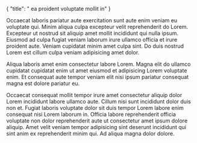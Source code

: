 {
  "title": " ea proident voluptate mollit in"
}

Occaecat laboris pariatur aute exercitation sunt aute enim veniam eu voluptate qui. Minim aliqua culpa excepteur velit reprehenderit do Lorem. Excepteur ut nostrud sit aliquip amet mollit incididunt qui nulla ipsum. Eiusmod ad culpa fugiat veniam laborum irure ullamco officia et irure proident aute. Veniam cupidatat minim amet culpa sint. Do duis nostrud Lorem est cillum culpa veniam adipisicing amet dolor.

Aliqua laboris amet enim consectetur labore Lorem. Magna elit do ullamco cupidatat cupidatat enim ut amet eiusmod et adipisicing Lorem voluptate enim. Et consequat aute tempor veniam elit nisi ipsum pariatur consequat magna est dolore pariatur eu.

Occaecat consequat mollit tempor irure amet consectetur aliquip dolor Lorem incididunt labore ullamco aute. Cillum nisi sunt incididunt dolor duis non et. Fugiat laboris voluptate dolor sit duis tempor Lorem labore enim consequat nisi Lorem laborum in. Officia labore reprehenderit officia voluptate non dolor reprehenderit aute ut consectetur amet ipsum dolore aliquip. Amet velit veniam tempor adipisicing sint deserunt incididunt qui sint anim ex reprehenderit minim qui. Ad aliqua magna dolor dolore.